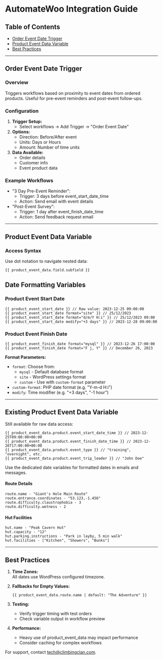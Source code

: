 # AutomateWoo Integration Guide

## Table of Contents
- [Order Event Date Trigger](#order-event-date-trigger)
- [Product Event Data Variable](#product-event-data-variable)
- [Best Practices](#best-practices)

---

## Order Event Date Trigger

### Overview
Triggers workflows based on proximity to event dates from ordered products. Useful for pre-event reminders and post-event follow-ups.

### Configuration
1. **Trigger Setup:**
   - Select workflows → Add Trigger → "Order Event Date"
2. **Options:**
   - Direction: Before/After event
   - Units: Days or Hours
   - Amount: Number of time units
3. **Data Available:**
   - Order details
   - Customer info
   - Event product data

### Example Workflows
- "3 Day Pre-Event Reminder":
  - Trigger: 3 days before event_start_date_time
  - Action: Send email with event details
- "Post-Event Survey":
  - Trigger: 1 day after event_finish_date_time 
  - Action: Send feedback request email

---

## Product Event Data Variable

### Access Syntax
Use dot notation to navigate nested data:
```plaintext
{{ product_event_data.field.subfield }}
```

## Date Formatting Variables

### Product Event Start Date
```plaintext
{{ product_event_start_date }} // Raw value: 2023-12-25 09:00:00
{{ product_event_start_date format="site" }} // 25/12/2023
{{ product_event_start_date format="d/m/Y H:i" }} // 25/12/2023 09:00
{{ product_event_start_date modify="+3 days" }} // 2023-12-28 09:00:00
```

### Product Event Finish Date  
```plaintext
{{ product_event_finish_date format="mysql" }} // 2023-12-26 17:00:00
{{ product_event_finish_date format="F j, Y" }} // December 26, 2023
```

**Format Parameters:**
- `format`: Choose from:
  - `mysql` - Default database format
  - `site` - WordPress settings format
  - `custom` - Use with `custom-format` parameter
- `custom-format`: PHP date format (e.g. "Y-m-d H:i")
- `modify`: Time modifier (e.g. "+3 days", "-1 hour")

---

## Existing Product Event Data Variable
Still available for raw data access:
```plaintext
{{ product_event_data.product.event_start_date_time }} // 2023-12-25T09:00:00+00:00
{{ product_event_data.product.event_finish_date_time }} // 2023-12-26T17:00:00+00:00
{{ product_event_data.product.event_type }} // "training", "overnight", etc.
{{ product_event_data.product.event_trip_leader }} // "John Doe"
```

Use the dedicated date variables for formatted dates in emails and messages.

#### Route Details
```plaintext
route.name - "Giant's Hole Main Route"
route.entrance.coordinates - "53.123,-1.456" 
route.difficulty.claustrophobia - 3 
route.difficulty.wetness - 2
```

#### Hut Facilities  
```plaintext
hut.name - "Peak Cavern Hut"
hut.capacity - "12"
hut.parking.instructions - "Park in layby, 5 min walk"
hut.facilities - ["Kitchen", "Showers", "Bunks"]
```

---

## Best Practices

1. **Time Zones:**  
   All dates use WordPress configured timezone.

2. **Fallbacks for Empty Values:**
   ```plaintext
   {{ product_event_data.route.name | default: "The Adventure" }}
   ```

3. **Testing:**  
   - Verify trigger timing with test orders
   - Check variable output in workflow preview

4. **Performance:**  
   - Heavy use of product_event_data may impact performance
   - Consider caching for complex workflows

For support, contact tech@climbingclan.com.
